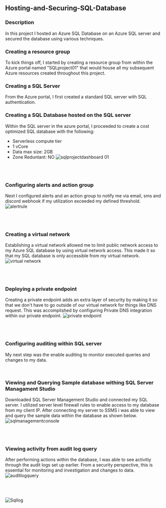 ## Hosting-and-Securing-SQL-Database

### Description
In this project I hosted an Azure SQL Database on an Azure SQL server and secured the database using various techniques.

### Creating a resource group
To kick things off, I started by creating a resource group from within the Azure portal named "SQLproject01" that would house all my subsequent Azure resources created throughout this project.

### Creating a SQL Server
From the Azure portal, I first created a standard SQL server with SQL authentication.

### Creating a SQL Database hosted on the SQL server
Within the SQL server in the azure portal, I proceeded to create a cost optimized SQL database with the following:
- Serverless compute tier
- 1 vCore
- Data max size: 2GB
- Zone Reduntant: NO
![sqlprojectdashboard 01](https://github.com/LouisXB/Hosting-and-Securing-SQL-Database/assets/115196076/d79c30d9-fd23-416e-8666-19c23efc7f86)

</b>
<br />
<br />

### Configuring alerts and action group
Next I configured alerts and an action group to notify me via email, sms and discord webhook if my utilization exceeded my defined threshold.
![alertrule](https://github.com/LouisXB/Hosting-and-Securing-SQL-Database/assets/115196076/b697ff30-40ae-43f2-aa50-9936416c4fa1)

</b>
<br />
<br />

### Creating a virtual network
Establishing a virtual network allowed me to limit public network access to my Azure SQL database by using virtual network access. This made it so that my SQL database is only accessible from my virtual network.
![virtual network](https://github.com/LouisXB/Hosting-and-Securing-SQL-Database/assets/115196076/7db0641a-b903-4df7-952f-8594606aa9a8)

</b>
<br />
<br />

### Deploying a private endpoint
Creating a private endpoint adds an extra layer of security by making it so that we don't have to go outside of our virtual network for things like DNS request. This was accomplished by configuring Private DNS integration within our private endpoint.
![private endpoint](https://github.com/LouisXB/Hosting-and-Securing-SQL-Database/assets/115196076/f550a86d-98ee-42c0-a14e-9972d12fa859)

</b>
<br />
<br />

### Configuring auditing within SQL server
My next step was the enable auditing to monitor executed queries and changes to my data.

</b>
<br />

### Viewing and Querying Sample database withing SQL Server Managament Studio
Downloaded SQL Server Management Studio and connected my SQL server. I utilized server level firewall rules to enable access to my database from my client IP. After connecting my server to SSMS i was able to view and query the sample data within the database as shown below.
![sqlmanagementconsole](https://github.com/LouisXB/Hosting-and-Securing-SQL-Database/assets/115196076/c2660a3b-1a53-4c01-b408-8869e57c9436)

</b>
<br />
<br />

### Viewing activity from audit log query
After performing actions within the database, I was able to see activitiy through the audit logs set up earlier. From a security perspective, this is essential for monitoring and investigation and changes to data.
![auditlogquery](https://github.com/LouisXB/Hosting-and-Securing-SQL-Database/assets/115196076/c7f1fc61-341a-42c5-a7dc-11444353a93a)

</b>
<br />
<br />

![Sqllog](https://github.com/LouisXB/Hosting-and-Securing-SQL-Database/assets/115196076/f49ff0bc-eb06-4673-84d1-3e29eee619c2)



